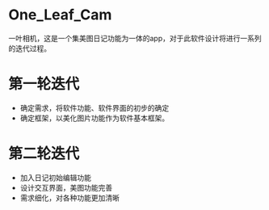 # One_Leaf_Cam
一叶相机，这是一个集美图日记功能为一体的app，对于此软件设计将进行一系列的迭代过程。

# 第一轮迭代
- 确定需求，将软件功能、软件界面的初步的确定
- 确定框架，以美化图片功能作为软件基本框架。

# 第二轮迭代
- 加入日记初始编辑功能
- 设计交互界面，美图功能完善
- 需求细化，对各种功能更加清晰
